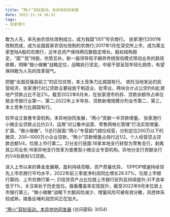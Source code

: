 ```yaml
---
title: “两小”双轮驱动，本异地协同发展
date: 2022-11-14 16:31
tags:
- 张家港行
---
```

敢为人先，率先由农信社改制成立，成为我国“001”号农商行。
张家港行2001年改制完成，成为全国首家农信社改制的农商行;2017年1月在深交所上市，成为第五家登陆A股的农商行，近年总资产保持两位数稳定增长。股权结构稳定，“国”“民”持股，优势互补。新一届领导班子摒弃传统授信模式带动业务的路径依赖，明晰“做小做散”战略定位，战略执行坚定。中层干部呈现年轻化趋势，有望保持敢为人先的改革锐气。

把握“全国百强县前三”的区位优势，本土竞争力比肩国有行。
依托当地发达的民营经济，张家港行对公贷款主要投放于制造业、批零业，两块合计占公贷约6成;房地产贷款占比不足2%。截至2022年6月末，在张家港市的存、贷款余额市占率位居全市银行业第一、第二;2022年上半年存、贷款新增规模分列全市第二、第三，本土竞争力比肩国有行。
<!-- more -->
较早设立普惠专营机构，本异地协同发展，“两小”贡献一半贷款增量。
张家港行小微企业贷款占比约2/3，运用“对公集中运营、零售网格化管理”打法实现增量、扩面、“做小做散”。1)总行层面:“两小”专营部门错位经营，分别定位200万以下的微贷、200~1000万小企业贷款，“两小”贷款增量占母行近1/2。个人经营贷占贷款总额1/4，位居上市行第二。2)分支行层面:16家本地支行转型为零售支行，剥离其公司业务;16家异地支行改革为普惠型小微企业专营机构。异地分支行贡献全行约1/4存款和1/2贷款。

进入上市以来的黄金发展期，盈利持续亮眼，资产质量优异。
1)PPOP增速持续领先上市农商行平均水平，2022年前三季度净利润同比增长28.57%，位居上市银行第四、上市农商行第一;
2)信贷资产占比位居上市银行前列且持续提升;3)不良率低于1%，关注率处于历史低位。拨备覆盖率实现拔升，截至2022年9月末位居上市银行第三。“做小做散”战略下大额风险减少、增量风险可被有效分散，风控体系较成熟，拨备反哺利润空间正在加大。

[“两小”双轮驱动，本异地协同发展](https://url12.ctfile.com/f/3948612-723548079-b2d803?p=3054)
(访问密码: 3054)
